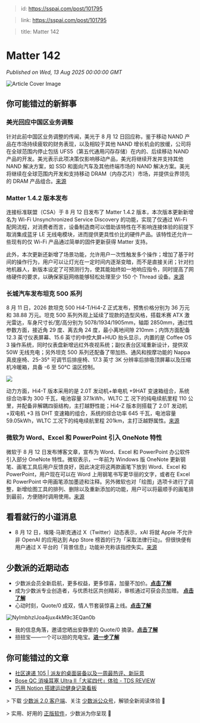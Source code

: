 > id: https://sspai.com/post/101795

> link: https://sspai.com/post/101795

> title: Matter 142

# Matter 142
_Published on Wed, 13 Aug 2025 00:00:00 GMT_

![Article Cover Image](https://cdnfile.sspai.com/2025/8/13/article/c40b2698-37d7-eb24-0d16-94f810a00d7e.png)  

你可能错过的新鲜事
---------

### 美光回应中国区业务调整

针对此前中国区业务调整的传闻，美光于 8 月 12 日回应称，鉴于移动 NAND 产品在市场持续疲软的财务表现，以及相较于其他 NAND 增长机会的放缓，公司将在全球范围内停止包括 UFS5（第五代通用闪存存储）在内的、后续移动 NAND 产品的开发。美光表示此项决策仅影响移动产品，美光将继续开发并支持其他 NAND 解决方案，如 SSD 和面向汽车及其他终端市场的 NAND 解决方案。美光将继续在全球范围内开发和支持移动 DRAM（内存芯片）市场，并提供业界领先的 DRAM 产品组合。[来源](https://www.ithome.com/0/874/750.htm)

### Matter 1.4.2 版本发布

连接标准联盟（CSA）于 8 月 12 日发布了 Matter 1.4.2 版本，本次版本更新新增名为 Wi-Fi Unsynchronized Service Discovery 的功能，实现了仅通过 Wi-Fi 配网流程，对消费者而言，设备制造商可以借助该特性在不影响连接体验的前提下取消集成蓝牙 LE 无线电模块，进而提供更具性价比的硬件产品。该特性还允许一些现有的仅 Wi-Fi 产品通过简单的固件更新获得 Matter 支持。

此外，本次更新还新增了场景功能，允许用户一次性触发多个操作；增加了基于时间的操作行为，用户可以让灯光在一定时间内逐渐变暗，而不是直接关闭；针对扫地机器人，新版本设定了可预测行为，使其能始终如一地响应指令，同时提高了网络硬件的要求，以确保家庭网络能够轻松处理至少 150 个 Thread 设备。[来源](https://www.ithome.com/0/874/738.htm)

### 长城汽车发布坦克 500 系列

8 月 11 日，2026 款坦克 500 Hi4-T/Hi4-Z 正式发布，预售价格分别为 36 万元和 38.88 万元。坦克 500 系列外观上延续了现款的造型风格，搭载禾赛 ATX 激光雷达，车身尺寸长/宽/高分别为 5078/1934/1905mm，轴距 2850mm，通过性参数方面，接近角 29 度、离去角 24 度，最小离地间隙 210mm；内饰方面配备 12.3 英寸仪表屏幕、15.6 英寸的中控大屏+HUD 抬头显示，内置的是 Coffee OS 3 操作系统，同时仪表盘新增远红外夜视系统；副仪表台区域重新设计，提供双 50W 无线充电；另外坦克 500 系列还配备了带加热、通风和按摩功能的 Nappa 真皮座椅、25-35° 可调节后排座椅、17.3 英寸 3K 分辨率后排吸顶屏幕以及压缩机冷暖箱，具备 -6 至 50℃ 温区控制。

![](https://cdnfile.sspai.com/2025/08/13/5d239d4d53be748d12ef782e0aff73b2.jpg?imageView2/2/w/1120/q/90/interlace/1/ignore-error/1/format/webp)

动力方面，Hi4-T 版本采用的是 2.0T 发动机+单电机 +9HAT 变速箱组合，系统综合功率为 300 千瓦，电池容量 37.1kWh，WLTC 工 况下的纯电续航里程 110 公里，并配备非解耦四驱结构，主打越野性能；Hi4-Z 版本则搭载了 2.0T 发动机+双电机 +3 挡 DHT 变速箱的组合，系统的综合功率 645 千瓦，电池容量 59.05kWh，WLTC 工况下的纯电续航里程 201km，主打泛越野属性。[来源](https://www.autohome.com.cn/news/202508/1308127.html)

### 微软为 Word、Excel 和 PowerPoint 引入 OneNote 特性

微软于 8 月 12 日发布博客文章，宣布为 Word、Excel 和 PowerPoint 办公软件引入部分 OneNote 特性。微软表示，一年前为 Windows 版 OneNote 更新钢笔、画笔工具后用户反馈良好，因此决定将这两款画笔下放到 Word、Excel 和 PowerPoint，用户现在可以在 Word 上用钢笔书写更华丽的文字，或者在 Excel 和 PowerPoint 中用画笔添加墨迹和注释。另外微软也对「绘图」选项卡进行了调整，新增绘图工具的排列、删除以及重新添加的功能，用户可以将最顺手的画笔排到最前，方便随时调用使用。[来源](https://www.ithome.com/0/874/696.htm)

看看就行的小道消息
---------

-   8 月 12 日，埃隆·马斯克通过 X（Twitter）动态表示，xAI 将就 Apple 不允许非 OpenAI 的应用达到 App Store 榜首的行为「采取法律行动」。但很快便有用户通过 X 平台的「背景信息」功能补充称该指控失实。[来源](https://x.com/elonmusk/status/1955073616996975095)

少数派的近期动态
--------

-   少数派会员全新启航，更多权益，更多惊喜，加量不加价。[**点击了解**](https://sspai.com/post/101440)
-   成为少数派专业创造者，与优质社区共创精彩，审核通过可获会员加赠。 [**点击了解**](https://sspai.com/page/verified/)
-   心动时刻，Quote/0 成双，情人节套装惊喜上线。[**点击了解**](https://sspai.com/create/quote0)

![NyImbhzIJoa4jux4kM9c3EQan0b](https://cdnfile.sspai.com/editor/u_/d2dme75b34t843n1sl5g.png?imageView2/2/w/1120/q/90/interlace/1/ignore-error/1/format/webp)

-   我的信息角落，邀请您晒出安静里的 Quote/0 摘录。[**点击了解**](https://sspai.com/post/101517)
-   扭扭宝——一个可以扭的充电宝。[**进一步了解**](https://sspai.com/create/blacktime)

你可能错过的文章
--------

-   [社区速递 105 | 派友的桌面装备以及一周最热评、新玩意](https://sspai.com/post/101781)
-   [Bose QC 消噪耳塞 Ultra II「大鲨四代」体验 - TDS REVIEW](https://sspai.com/post/101722)
-   [巧用 Notion 搭建运动健身记录看板](https://sspai.com/post/101688)

\> 下载 [少数派 2.0 客户端](https://sspai.com/page/client)、关注 [少数派公众号](https://sspai.com/s/J71e)，解锁全新阅读体验 📰

\> 实用、好用的 [正版软件](https://sspai.com/mall)，少数派为你呈现 🚀
